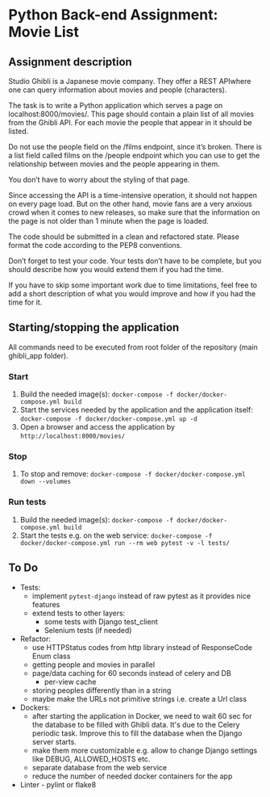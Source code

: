 # Python Back-end Assignment: Movie List

## Assignment description
Studio Ghibli is a Japanese movie company. They offer a ​REST API ​where one can query information about movies and people (characters).

The task is to write a Python application which serves a page on localhost:8000/movies/. This page should contain a plain list of all movies from the Ghibli API. For each movie the people that appear in it should be listed.

Do not use the ​people ​field on the ​/films​ endpoint, since it’s broken. There is a list field called films ​on the ​/people ​endpoint which you can use to get the relationship between movies and the people appearing in them.

You don’t have to worry about the styling of that page.

Since accessing the API is a time-intensive operation, it should not happen on every page load. But on the other hand, movie fans are a very anxious crowd when it comes to new releases, so make sure that the information on the page is not older than 1 minute when the page is loaded.

The code should be submitted in a clean and refactored state. Please format the code according to the PEP8 conventions.

Don’t forget to test your code. Your tests don’t have to be complete, but you should describe how you would extend them if you had the time.
 
If you have to skip some important work due to time limitations, feel free to add a short description of what you would improve and how if you had the time for it.


## Starting/stopping the application
All commands need to be executed from root folder of the repository (main ghibli_app folder).

### Start
1. Build the needed image(s):
`docker-compose -f docker/docker-compose.yml build`
2. Start the services needed by the application and the application itself:
`docker-compose -f docker/docker-compose.yml up -d`
3. Open a browser and access the application by `http://localhost:8000/movies/`

### Stop
1. To stop and remove: `docker-compose -f docker/docker-compose.yml down --volumes`

### Run tests
1. Build the needed image(s):
`docker-compose -f docker/docker-compose.yml build`
2. Start the tests e.g. on the web service:
`docker-compose -f docker/docker-compose.yml run --rm web pytest -v -l tests/`


## To Do
- Tests:
    - implement `pytest-django` instead of raw pytest as it provides nice features
    - extend tests to other layers:
        - some tests with Django test_client
        - Selenium tests (if needed)
- Refactor:
    - use HTTPStatus codes from http library instead of ResponseCode Enum class
    - getting people and movies in parallel
    - page/data caching for 60 seconds instead of celery and DB
        - per-view cache
    - storing peoples differently than in a string
    - maybe make the URLs not primitive strings i.e. create a Url class
- Dockers:
    - after starting the application in Docker, we need to wait 60 sec for the database to be filled with Ghibli data. 
    It's due to the Celery periodic task. Improve this to fill the database when the Django server starts.
    - make them more customizable e.g. allow to change Django settings like DEBUG, ALLOWED_HOSTS etc.
    - separate database from the web service
    - reduce the number of needed docker containers for the app
- Linter - pylint or flake8